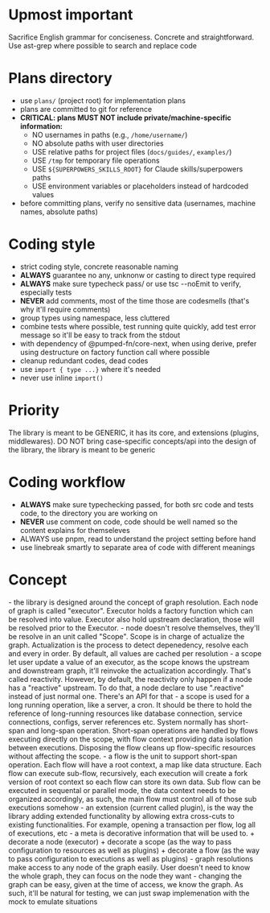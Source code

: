 # Upmost important

Sacrifice English grammar for conciseness. Concrete and straightforward.
Use ast-grep where possible to search and replace code

# Plans directory

- use `plans/` (project root) for implementation plans
- plans are committed to git for reference
- **CRITICAL: plans MUST NOT include private/machine-specific information:**
  - NO usernames in paths (e.g., `/home/username/`)
  - NO absolute paths with user directories
  - USE relative paths for project files (`docs/guides/`, `examples/`)
  - USE `/tmp` for temporary file operations
  - USE `${SUPERPOWERS_SKILLS_ROOT}` for Claude skills/superpowers paths
  - USE environment variables or placeholders instead of hardcoded values
- before committing plans, verify no sensitive data (usernames, machine names, absolute paths)

# Coding style

- strict coding style, concrete reasonable naming
- **ALWAYS** guarantee no any, unknonw or casting to direct type required
- **ALWAYS** make sure typecheck pass/ or use tsc --noEmit to verify, especially tests
- **NEVER** add comments, most of the time those are codesmells (that's why it'll require comments)
- group types using namespace, less cluttered
- combine tests where possible, test running quite quickly, add test error message so it'll be easy to track from the stdout
- with dependency of @pumped-fn/core-next, when using derive, prefer using destructure on factory function call where possible
- cleanup redundant codes, dead codes
- use `import { type ...}` where it's needed
- never use inline `import()`

# Priority

The library is meant to be GENERIC, it has its core, and extensions (plugins, middlewares). DO NOT bring case-specific concepts/api into the design of the library, the library is meant to be generic

# Coding workflow

- **ALWAYS** make sure typechecking passed, for both src code and tests code, to the directory you are working on
- **NEVER** use comment on code, code should be well named so the content explains for themseleves
- ALWAYS use pnpm, read to understand the project setting before hand
- use linebreak smartly to separate area of code with different meanings

# Concept

<principles>
- the library is designed around the concept of graph resolution. Each node of graph is called "executor".
Executor holds a factory function which can be resolved into value. Executor also hold upstream declaration,
  those will be resolved prior to the Executor.
- node doesn't resolve themselves, they'll be resolve in an unit called "Scope". Scope is in charge of
actualize the graph. Actualization is the process to detect depenedency, resolve each and every in order. By
  default, all values are cached per resolution
- a scope let user update a value of an executor, as the scope knows the upstream and downstream graph,
it'll reinvoke the actualization accordingly. That's called reactivity. However, by default, the reactivity
only happen if a node has a "reactive" upstream. To do that, a node declare to use ".reactive" instead of
just normal one. There's an API for that
- a scope is used for a long running operation, like a server, a cron. It should be there to hold the
reference of long-running resources like database connection, service connections, configs, server
references etc. System normally has short-span and long-span operation. Short-span operations are handled
by flows executing directly on the scope, with flow context providing data isolation between executions.
Disposing the flow cleans up flow-specific resources without affecting the scope.
- a flow is the unit to support short-span operation. Each flow will have a root context, a map like data
structure. Each flow can execute sub-flow, recursively, each execution will create a fork version of root
context so each flow can store its own data. Sub flow can be executed in sequental or parallel mode, the
data context needs to be organized accordingly, as such, the main flow must control all of those sub
executions somehow
- an extension (current called plugin), is the way the library adding extended functionality by allowing
extra cross-cuts to existing functionalities. For example, opening a transaction per flow, log all of
executions, etc
- a meta is decorative information that will be used to.
  + decorate a node (executor)
  + decorate a scope (as the way to pass configuration to resources as well as plugins)
  + decorate a flow (as the way to pass configuration to executions as well as plugins)
</principles>
<benefits>
- graph resolutions make access to any node of the graph easily. User doesn't need to know the whole graph,
they can focus on the node they want
- changing the graph can be easy, given at the time of access, we know the graph. As such, it'll be natural
for testing, we can just swap implemenation with the mock to emulate situations
</benefits>
